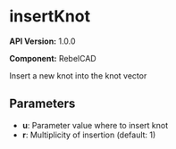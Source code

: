 # insertKnot

**API Version:** 1.0.0

**Component:** RebelCAD

Insert a new knot into the knot vector

## Parameters

- **u**: Parameter value where to insert knot
- **r**: Multiplicity of insertion (default: 1)

